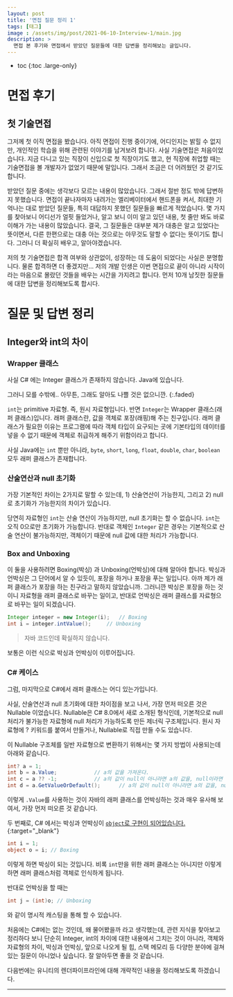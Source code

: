 ```yaml
---
layout: post
title: '면접 질문 정리 1'
tags: [태그]
image : /assets/img/post/2021-06-10-Interview-1/main.jpg
description: >
  면접 본 후기와 면접에서 받았던 질문들에 대한 답변을 정리해보는 글입니다.
---
```


* toc
{:toc .large-only}


# 면접 후기

## 첫 기술면접

그저께 첫 이직 면접을 봤습니다. 아직 면접이 진행 중이기에, 어디인지는 밝힐 수 없지만, 개인적인 학습을 위해 관련된 이야기를 남겨보려 합니다. 사실 기술면접은 처음이었습니다. 지금 다니고 있는 직장이 신입으로 첫 직장이기도 했고, 현 직장에 취업할 때는 기술면접을 볼 개발자가 없었기 때문에 말입니다. 그래서 조금은 더 어려웠던 것 같기도 합니다. 

받았던 질문 중에는 생각보다 모르는 내용이 많았습니다. 그래서 절반 정도 밖에 답변하지 못했습니다. 면접이 끝나자마자 내려가는 엘리베이터에서 핸드폰을 켜서, 최대한 기억나는 대로 받았던 질문들, 특히 대답하지 못했던 질문들을 빠르게 적었습니다. 몇 가지를 찾아보니 어디선가 얼핏 들었거나, 알고 보니 이미 알고 있던 내용, 첫 줄만 봐도 바로 이해가 가는 내용이 많았습니다. 결국, 그 질문들은 대부분 제가 대충은 알고 있었다는 뜻이면서, 다른 한편으로는 대충 아는 것으로는 아무것도 말할 수 없다는 뜻이기도 합니다. 그러니 더 확실히 배우고, 알아야겠습니다. 

저의 첫 기술면접은 합격 여부와 상관없이, 성장하는 데 도움이 되었다는 사실은 분명합니다. 물론 합격하면 더 좋겠지만... 저의 개발 인생은 이번 면접으로 끝이 아니라 시작이라는 마음으로 몰랐던 것들을 배우는 시간을 가지려고 합니다. 먼저 10개 남짓한 질문들에 대한 답변을 정리해보도록 합시다. 




# 질문 및 답변 정리

## Integer와 int의 차이

### Wrapper 클래스

사실 C# 에는 Integer 클래스가 존재하지 않습니다. Java에 있습니다. 

그러니 모를 수밖에.. 아무튼, 그래도 알아도 나쁠 것은 없으니깐.
{:.faded}

`int`는 primitive 자료형. 즉, 원시 자료형입니다. 반면 `Integer`는 Wrapper 클래스(래퍼 클래스)입니다. 래퍼 클래스란, 값을 객체로 포장(래핑)해 주는 친구입니다.
래퍼 클래스가 필요한 이유는 프로그램에 따라 객체 타입이 요구되는 곳에 기본타입의 데이터를 넣을 수 없기 때문에 객체로 취급하게 해주기 위함이라고 합니다.

사실 Java에는 `int` 뿐만 아니라, `byte`, `short`, `long`, `float`, `double`, `char`, `boolean` 모두 래퍼 클래스가 존재합니다.

### 산술연산과 null 초기화

가장 기본적인 차이는 2가지로 말할 수 있는데, 1) 산술연산이 가능한지, 그리고 2) null로 초기화가 가능한지의 차이가 있습니다.

당연히 자료형인 `int`는 산술 연산이 가능하지만, null 초기화는 할 수 없습니다. `int`는 오직 0으로만 초기화가 가능합니다. 
반대로 객체인 `Integer` 같은 경우는 기본적으로 산술 연산이 불가능하지만, 객체이기 때문에 null 값에 대한 처리가 가능합니다. 

### Box and Unboxing

이 둘을 사용하려면 Boxing(박싱) 과 Unboxing(언박싱)에 대해 알아야 합니다. 박싱과 언박싱은 그 단어에서 알 수 있듯이, 포장을 하거나 포장을 푸는 일입니다. 아까 제가 래퍼 클래스가 포장을 하는 친구라고 말하지 않았습니까. 그러니깐 박싱은 포장을 하는 것이니 자료형을 래퍼 클래스로 바꾸는 일이고, 반대로 언박싱은 래퍼 클래스를 자료형으로 바꾸는 일이 되겠습니다.

```java
Integer integer = new Integer(i);	// Boxing
int i = integer.intValue();		// Unboxing
```

> 자바 코드인데 확실하지 않습니다.

보통은 이런 식으로 박싱과 언박싱이 이루어집니다.

### C# 케이스

그럼, 마지막으로 C#에서 래퍼 클래스는 어디 있는가입니다.

사실, 산술연산과 null 초기화에 대한 차이점을 보고 나서, 가장 먼저 떠오른 것은 Nullable 이었습니다. Nullable은 C# 8.0에서 새로 소개된 형식인데, 기본적으로 null 처리가 불가능한 자료형에 null 처리가 가능하도록 만든 제너릭 구조체입니다. 원시 자료형에 ? 키워드를 붙여서 만들거나, Nullable<T>로 직접 만들 수도 있습니다.

이 Nullable 구조체를 일반 자료형으로 변환하기 위해서는 몇 가지 방법이 사용되는데 아래와 같습니다.

```c#
int? a = 1;
int b = a.Value;			// a의 값을 가져온다.
int c = a ?? -1;			// a의 값이 null이 아니라면 a의 값을, null이라면 -1을 반환한다.
int d = a.GetValueOrDefault();		// a의 값이 null이 아니라면 a의 값을, null이라면 default값을 반환한다.
```

이렇게 `.Value`를 사용하는 것이 자바의 래퍼 클래스를 언박싱하는 것과 매우 유사해 보여서, 가장 먼저 떠오른 것 같습니다.



두 번째로, C# 에서는 박싱과 언박싱이 [`object`로 구현이 되어있습니다.](https://docs.microsoft.com/ko-kr/dotnet/csharp/programming-guide/types/boxing-and-unboxing){:target="_blank"}

```c#
int i = 1;
object o = i; // Boxing
```

이렇게 하면 박싱이 되는 것입니다. 비록 `int`만을 위한 래퍼 클래스는 아니지만 이렇게 하면 래퍼 클래스처럼 객체로 인식하게 됩니다.

반대로 언박싱을 할 때는 

```c#
int j = (int)o; // Unboxing
```

와 같이 명시적 캐스팅을 통해 할 수 있습니다.

처음에는 C#에는 없는 것인데, 왜 물어봤을까 라고 생각했는데, 관련 지식을 찾아보고 정리하다 보니 단순히 Integer, int의 차이에 대한 내용에서 그치는 것이 아니라, 객체와 자료형의 차이, 박싱과 언박싱, 앞으로 나오게 될 힙, 스택 메모리 등 다양한 분야에 걸쳐있는 질문이 아니었나 싶습니다. 잘 알아두면 좋을 것 같습니다. 

다음번에는 유니티의 렌더파이프라인에 대해 개략적인 내용을 정리해보도록 하겠습니다.

---